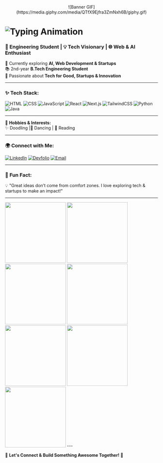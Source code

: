 <p align="center">
![Banner GIF](https://media.giphy.com/media/QTfX9Ejfra3ZmNxh6B/giphy.gif)

# ![Typing Animation](https://readme-typing-svg.herokuapp.com?font=Fira+Code&weight=500&size=30&pause=1000&color=F75C7E&center=true&vCenter=true&width=600&lines=Hi%2C+I'm+Ishita+Sharma!+👋)


### 🚀 Engineering Student | 💡 Tech Visionary | 🌐 Web & AI Enthusiast  

🌱 Currently exploring **AI, Web Development & Startups**  
📚 2nd-year **B.Tech Engineering Student**  
🎯 Passionate about **Tech for Good, Startups & Innovation**  

---

### ✨ **Tech Stack:**
![HTML](https://img.shields.io/badge/HTML5-orange?style=for-the-badge&logo=html5&logoColor=white)
![CSS](https://img.shields.io/badge/CSS3-blue?style=for-the-badge&logo=css3&logoColor=white)
![JavaScript](https://img.shields.io/badge/JavaScript-yellow?style=for-the-badge&logo=javascript&logoColor=black)
![React](https://img.shields.io/badge/ReactJS-61DAFB?style=for-the-badge&logo=react&logoColor=white)
![Next.js](https://img.shields.io/badge/Next.js-black?style=for-the-badge&logo=next.js&logoColor=white)
![TailwindCSS](https://img.shields.io/badge/TailwindCSS-38B2AC?style=for-the-badge&logo=tailwind-css&logoColor=white)
![Python](https://img.shields.io/badge/Python-FFD43B?style=for-the-badge&logo=python&logoColor=blue)
![Java](https://img.shields.io/badge/Java-red?style=for-the-badge&logo=openjdk&logoColor=white)

---

🎨 **Hobbies & Interests:**  
✨ Doodling |💃 Dancing | 📖 Reading 

---

### 🌍 **Connect with Me:**
[![LinkedIn](https://img.shields.io/badge/LinkedIn-0A66C2?style=for-the-badge&logo=linkedin&logoColor=white)](https://www.linkedin.com/in/ishita-sharma-859037283/)
[![Devfolio](https://img.shields.io/badge/Devfolio-18A3DD?style=for-the-badge&logo=devfolio&logoColor=white)](https://devfolio.co/@Ishita_sharma_/readme-md)
[![Email](https://img.shields.io/badge/Email-D14836?style=for-the-badge&logo=gmail&logoColor=white)](mailto:ishitas0503@gmail.com)  

---

### 🎨 **Fun Fact:**
💡 "Great ideas don’t come from comfort zones. I love exploring tech & startups to make an impact!"  

---


  <img src="https://media.giphy.com/media/l41Yx9t7ews5bG4fu/giphy.gif" width="200"> 
  <img src="https://media.giphy.com/media/j2pWZpr5RlpCodOB0d/giphy.gif" width="200"> 
  <img src="https://media.giphy.com/media/Y4ak9Ki2GZCbJxAnJD/giphy.gif" width="200">
  <img src="https://media.giphy.com/media/l41Yx9t7ews5bG4fu/giphy.gif" width="200"> 
  <img src="https://media.giphy.com/media/j2pWZpr5RlpCodOB0d/giphy.gif" width="200"> 
  <img src="https://media.giphy.com/media/qgQUggAC3Pfv687qPC/giphy.gif" width="200"> 
  <img src="https://media.giphy.com/media/Y4ak9Ki2GZCbJxAnJD/giphy.gif" width="200">
---

🔹 **Let's Connect & Build Something Awesome Together!** 🚀

</p>  
